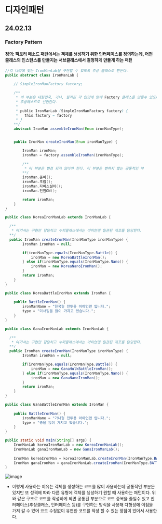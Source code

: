 # 디자인패턴

## 24.02.13

### Factory Pattern
#### 정의: 팩토리 메소드 패턴에서는 객체를 생성하기 위한 인터페이스를 정의하는데, 어떤 클래스의 인스턴스를 만들지는 서브클래스에서 결정하게 만들게 하는 패턴

```java
//각 나라에 맞는 IronManLab을 구현할 수 있도록 추상 클래스로 만든다.
public abstract class IronManLab {
    
    // SimpleIronManFactory factory;

    /**
     * 이 부분은 대한민국, 가나, 필리핀 각 입맛에 맞게 Factory 클래스를 만들수 있도록
     * 추상메소드로 선언한다.
     *
     * public IronManLab (SimpleIronManFactory factory) {
     *   this.factory = factory
     * }
    **/
    abstract IronMan assembleIronMan(Enum ironManType);


    public IronMan createIronMan(Enum ironManType) {

        IronMan ironMan;
        ironMan = factory.assembleIronMan(ironManType);

        /**
         * 이 부분은 변경 되지 않아야 한다. 이 부분은 변하지 않는 공통적인 부
        **/
        ironMan.준비();
        ironMan.조립();
        ironMan.자비스설치();
        ironMan.전원ON();

        return ironMan;
    }
}

public class KoreaIronManLab extends IronManLab {

  /**
   * 여기서는 구현만 담당하고 수퍼클래스에서는 아이언맨 일관된 제조를 담당한다.
  **/  
  public IronMan createIronMan(IronManType ironManType) {
        IronMan ironMan = null;

        if(ironManType.equals(IronManType.Battle)) {
            ironMan = new KoreaBattleIronMan();
        } else if(ironManType.equals(IronManType.Nano)) {
            ironMan = new KoreaNanoIronMan();
        }
        return ironMan;
    }
}

public class KoreaBattleIronMan extends IronMan {
    
    public BattleIronMan() {
        ironManName = "한국형 전투용 아이언맨 입니다.";
        type = "미사일을 많이 가지고 있습니다.";
    }
}

public class GanaIronManLab extends IronManLab {

  /**
   * 여기서는 구현만 담당하고 수퍼클래스에서는 아이언맨 일관된 제조를 담당한다.
  **/  
  public IronMan createIronMan(IronManType ironManType) {
        IronMan ironMan = null;

        if(ironManType.equals(IronManType.Battle)) {
            ironMan = new GanaHulkBattleIronMan();
        } else if(ironManType.equals(IronManType.Nano)) {
            ironMan = new GanaNanoIronMan();
        }
        return ironMan;
    }
}

public class GanaBattleIronMan extends IronMan {
    
    public BattleIronMan() {
        ironManName = "가나형 전투용 아이언맨 입니다.";
        type = "총을 많이 가지고 있습니다.";
    }
}

public static void main(String[] args) {
    IronManLab koreaIronManLab = new KoreaIronManLab();
    IronManLab ganaIronManLab = new GanaIronManLab();
    
    IronMan koreaIronMan = koreaIronManLab.createIronMan(IronManType.BATTLE);
    IronMan ganaIronMan = ganaIronManLab.createIronMan(IronManType.BATTLE);    
}

```
![image](https://github.com/xoghkscc/designPattern/assets/82793713/df7dfc68-d401-4d7d-8667-c98998140f20)

- 이렇게 사용하는 이유는 객체를 생성하는 코드를 많이 사용하는데 공통적인 부분은 있지만 또 성격에 따라 다른 유형에 객체를 생성하기 원할 때 사용하는 패턴이다. 위와 같은 구조로 코드를 작성하게 되면 공통된 부분으로 코드 중복을 줄일수 있고 인터페이스(추상클래스, 인터페이스 등)를 구현하는 방식을 사용해 다형성에 이점을 가져 갈 수 있어 코드 수정없이 유연한 코드를 작성 할 수 있는 장점이 있어서 사용한다.
